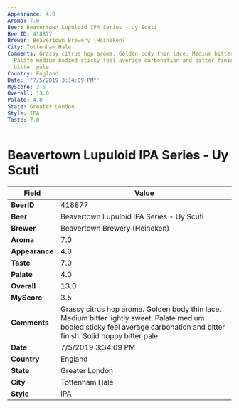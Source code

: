 ```yaml
---
Appearance: 4.0
Aroma: 7.0
Beer: Beavertown Lupuloid IPA Series - Uy Scuti
BeerID: 418877
Brewer: Beavertown Brewery (Heineken)
City: Tottenham Hale
Comments: Grassy citrus hop aroma. Golden body thin lace. Medium bitter lightly sweet.
  Palate medium bodied sticky feel average carbonation and bitter finish. Solid hoppy
  bitter pale
Country: England
Date: '"7/5/2019 3:34:09 PM"'
MyScore: 3.5
Overall: 13.0
Palate: 4.0
State: Greater London
Style: IPA
Taste: 7.0
---
```


# Beavertown Lupuloid IPA Series - Uy Scuti

| Field         | Value |
|---------------|-------|
| **BeerID** | 418877 |
| **Beer** | Beavertown Lupuloid IPA Series - Uy Scuti |
| **Brewer** | Beavertown Brewery (Heineken) |
| **Aroma** | 7.0 |
| **Appearance** | 4.0 |
| **Taste** | 7.0 |
| **Palate** | 4.0 |
| **Overall** | 13.0 |
| **MyScore** | 3.5 |
| **Comments** | Grassy citrus hop aroma. Golden body thin lace. Medium bitter lightly sweet. Palate medium bodied sticky feel average carbonation and bitter finish. Solid hoppy bitter pale |
| **Date** | 7/5/2019 3:34:09 PM |
| **Country** | England |
| **State** | Greater London |
| **City** | Tottenham Hale |
| **Style** | IPA |
